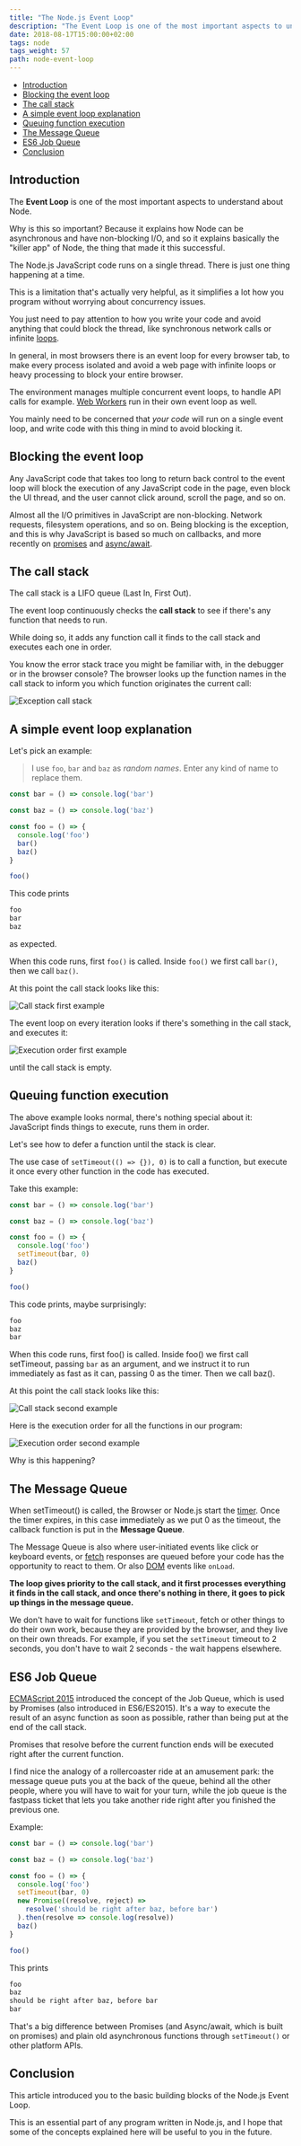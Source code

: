 ```yaml
---
title: "The Node.js Event Loop"
description: "The Event Loop is one of the most important aspects to understand about Node"
date: 2018-08-17T15:00:00+02:00
tags: node
tags_weight: 57
path: node-event-loop
---
```


<!-- TOC -->

- [Introduction](#introduction)
- [Blocking the event loop](#blocking-the-event-loop)
- [The call stack](#the-call-stack)
- [A simple event loop explanation](#a-simple-event-loop-explanation)
- [Queuing function execution](#queuing-function-execution)
- [The Message Queue](#the-message-queue)
- [ES6 Job Queue](#es6-job-queue)
- [Conclusion](#conclusion)

<!-- /TOC -->

## Introduction

The **Event Loop** is one of the most important aspects to understand about Node.

Why is this so important? Because it explains how Node can be asynchronous and have non-blocking I/O, and so it explains basically the "killer app" of Node, the thing that made it this successful.

The Node.js JavaScript code runs on a single thread. There is just one thing happening at a time.

This is a limitation that's actually very helpful, as it simplifies a lot how you program without worrying about concurrency issues.

You just need to pay attention to how you write your code and avoid anything that could block the thread, like synchronous network calls or infinite [loops](https://flaviocopes.com/javascript-loops/).

In general, in most browsers there is an event loop for every browser tab, to make every process isolated and avoid a web page with infinite loops or heavy processing to block your entire browser.

The environment manages multiple concurrent event loops, to handle API calls for example. [Web Workers](https://flaviocopes.com/web-workers/) run in their own event loop as well.

You mainly need to be concerned that _your code_ will run on a single event loop, and write code with this thing in mind to avoid blocking it.

## Blocking the event loop

Any JavaScript code that takes too long to return back control to the event loop will block the execution of any JavaScript code in the page, even block the UI thread, and the user cannot click around, scroll the page, and so on.

Almost all the I/O primitives in JavaScript are non-blocking. Network requests, filesystem operations, and so on. Being blocking is the exception, and this is why JavaScript is based so much on callbacks, and more recently on [promises](https://flaviocopes.com/javascript-promises/) and [async/await](https://flaviocopes.com/javascript-async-await/).

## The call stack

The call stack is a LIFO queue (Last In, First Out).

The event loop continuously checks the **call stack** to see if there's any function that needs to run.

While doing so, it adds any function call it finds to the call stack and executes each one in order.

You know the error stack trace you might be familiar with, in the debugger or in the browser console? The browser looks up the function names in the call stack to inform you which function originates the current call:

![Exception call stack](exception-call-stack.png)

## A simple event loop explanation

Let's pick an example:

> I use `foo`, `bar` and `baz` as *random names*. Enter any kind of name to replace them.

```js
const bar = () => console.log('bar')

const baz = () => console.log('baz')

const foo = () => {
  console.log('foo')
  bar()
  baz()
}

foo()
```

This code prints

```txt
foo
bar
baz
```

as expected.

When this code runs, first `foo()` is called. Inside `foo()` we first call `bar()`, then we call `baz()`.

At this point the call stack looks like this:

![Call stack first example](call-stack-first-example.png)

The event loop on every iteration looks if there's something in the call stack, and executes it:

![Execution order first example](execution-order-first-example.png)

until the call stack is empty.

## Queuing function execution

The above example looks normal, there's nothing special about it: JavaScript finds things to execute, runs them in order.

Let's see how to defer a function until the stack is clear.

The use case of `setTimeout(() => {}), 0)` is to call a function, but execute it once every other function in the code has executed.

Take this example:

```js
const bar = () => console.log('bar')

const baz = () => console.log('baz')

const foo = () => {
  console.log('foo')
  setTimeout(bar, 0)
  baz()
}

foo()
```

This code prints, maybe surprisingly:

```txt
foo
baz
bar
```

When this code runs, first foo() is called. Inside foo() we first call setTimeout, passing `bar` as an argument, and we instruct it to run immediately as fast as it can, passing 0 as the timer. Then we call baz().

At this point the call stack looks like this:

![Call stack second example](call-stack-second-example.png)

Here is the execution order for all the functions in our program:

![Execution order second example](execution-order-second-example.png)

Why is this happening?

## The Message Queue

When setTimeout() is called, the Browser or Node.js start the [timer](https://flaviocopes.com/javascript-timers/). Once the timer expires, in this case immediately as we put 0 as the timeout, the callback function is put in the **Message Queue**.

The Message Queue is also where user-initiated events like click or keyboard events, or [fetch](https://flaviocopes.com/fetch-api/) responses are queued before your code has the opportunity to react to them. Or also [DOM](https://flaviocopes.com/dom/) events like `onLoad`.

**The loop gives priority to the call stack, and it first processes everything it finds in the call stack, and once there's nothing in there, it goes to pick up things in the message queue.**

We don't have to wait for functions like `setTimeout`, fetch or other things to do their own work, because they are provided by the browser, and they live on their own threads. For example, if you set the `setTimeout` timeout to 2 seconds, you don't have to wait 2 seconds - the wait happens elsewhere.

## ES6 Job Queue

[ECMAScript 2015](https://flaviocopes.com/ecmascript/) introduced the concept of the Job Queue, which is used by Promises (also introduced in ES6/ES2015). It's a way to execute the result of an async function as soon as possible, rather than being put at the end of the call stack.

Promises that resolve before the current function ends will be executed right after the current function.

I find nice the analogy of a rollercoaster ride at an amusement park: the message queue puts you at the back of the queue, behind all the other people, where you will have to wait for your turn, while the job queue is the fastpass ticket that lets you take another ride right after you finished the previous one.

Example:

```js
const bar = () => console.log('bar')

const baz = () => console.log('baz')

const foo = () => {
  console.log('foo')
  setTimeout(bar, 0)
  new Promise((resolve, reject) =>
    resolve('should be right after baz, before bar')
  ).then(resolve => console.log(resolve))
  baz()
}

foo()
```

This prints

```txt
foo
baz
should be right after baz, before bar
bar
```

That's a big difference between Promises (and Async/await, which is built on promises) and plain old asynchronous functions through `setTimeout()` or other platform APIs.

## Conclusion

This article introduced you to the basic building blocks of the Node.js Event Loop.

This is an essential part of any program written in Node.js, and I hope that some of the concepts explained here will be useful to you in the future.